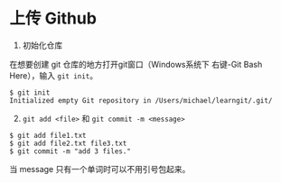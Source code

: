 # 上传 Github

1. 初始化仓库

在想要创建 git 仓库的地方打开git窗口（Windows系统下 右键-Git Bash Here），输入 `git init`。

```
$ git init
Initialized empty Git repository in /Users/michael/learngit/.git/
```

2. `git add <file>` 和 `git commit -m <message>` 
   
```
$ git add file1.txt
$ git add file2.txt file3.txt
$ git commit -m "add 3 files."
```

当 message 只有一个单词时可以不用引号包起来。


